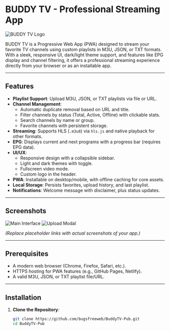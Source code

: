 # BUDDY TV - Professional Streaming App

![BUDDY TV Logo](https://lolstream.netlify.app/img/logo.png)

BUDDY TV is a Progressive Web App (PWA) designed to stream your favorite TV channels using custom playlists in M3U, JSON, or TXT formats. With a sleek, responsive UI, dark/light theme support, and features like EPG display and channel filtering, it offers a professional streaming experience directly from your browser or as an installable app.

---

## Features

- **Playlist Support**: Upload M3U, JSON, or TXT playlists via file or URL.
- **Channel Management**:
  - Automatic duplicate removal based on URL and title.
  - Filter channels by status (Total, Active, Offline) with clickable stats.
  - Search channels by name or group.
  - Favorite channels with persistent storage.
- **Streaming**: Supports HLS (`.m3u8`) via `hls.js` and native playback for other formats.
- **EPG**: Displays current and next programs with a progress bar (requires EPG data).
- **UI/UX**:
  - Responsive design with a collapsible sidebar.
  - Light and dark themes with toggle.
  - Fullscreen video mode.
  - Custom logo in the header.
- **PWA**: Installable on desktop/mobile, with offline caching for core assets.
- **Local Storage**: Persists favorites, upload history, and last playlist.
- **Notifications**: Welcome message with disclaimer, plus status updates.

---

## Screenshots

![Main Interface](https://via.placeholder.com/800x400.png?text=Main+Interface)
![Upload Modal](https://via.placeholder.com/800x400.png?text=Upload+Modal)

*(Replace placeholder links with actual screenshots of your app.)*

---

## Prerequisites

- A modern web browser (Chrome, Firefox, Safari, etc.).
- HTTPS hosting for PWA features (e.g., GitHub Pages, Netlify).
- A valid M3U, JSON, or TXT playlist file/URL.

---

## Installation

1. **Clone the Repository**:
   ```bash
   git clone https://github.com/bugsfreeweb/BuddyTV-Pub.git
   cd BuddyTV-Pub

